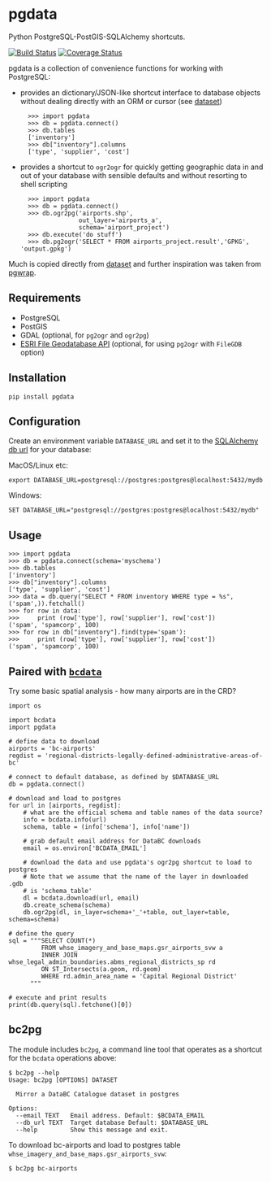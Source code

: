 # pgdata

Python PostgreSQL-PostGIS-SQLAlchemy shortcuts.

[![Build Status](https://travis-ci.org/smnorris/pgdata.svg?branch=master)](https://travis-ci.org/smnorris/pgdata) [![Coverage Status](https://coveralls.io/repos/github/smnorris/pgdata/badge.svg?branch=master)](https://coveralls.io/github/smnorris/pgdata?branch=master)

pgdata is a collection of convenience functions for working with PostgreSQL:

- provides an dictionary/JSON-like shortcut interface to database objects without dealing directly with an ORM or cursor (see [dataset](https://dataset.readthedocs.io/en/latest/))

        >>> import pgdata
        >>> db = pgdata.connect()
        >>> db.tables
        ['inventory']
        >>> db["inventory"].columns
        ['type', 'supplier', 'cost']

- provides a shortcut to `ogr2ogr` for quickly getting geographic data in and out of your database with sensible defaults and without resorting to shell scripting
        

        >>> import pgdata
        >>> db = pgdata.connect()
        >>> db.ogr2pg('airports.shp', 
                      out_layer='airports_a',
                      schema='airport_project')
        >>> db.execute('do stuff')
        >>> db.pg2ogr('SELECT * FROM airports_project.result','GPKG', 'output.gpkg')


Much is copied directly from [dataset](https://dataset.readthedocs.org/) and further inspiration was taken from [pgwrap](https://github.com/paulchakravarti/pgwrap).

## Requirements

- PostgreSQL
- PostGIS
- GDAL (optional, for `pg2ogr` and `ogr2pg`)
- [ESRI File Geodatabase API](http://appsforms.esri.com/products/download/) (optional, for using `pg2ogr` with `FileGDB` option)

## Installation

```
pip install pgdata
```

## Configuration

Create an environment variable `DATABASE_URL` and set it to the [SQLAlchemy db url](http://docs.sqlalchemy.org/en/latest/core/engines.html) for your database:

MacOS/Linux etc: 

`export DATABASE_URL=postgresql://postgres:postgres@localhost:5432/mydb`

Windows: 

`SET DATABASE_URL="postgresql://postgres:postgres@localhost:5432/mydb"`


## Usage

```
>>> import pgdata
>>> db = pgdata.connect(schema='myschema')
>>> db.tables
['inventory']
>>> db["inventory"].columns
['type', 'supplier', 'cost']
>>> data = db.query("SELECT * FROM inventory WHERE type = %s", ('spam',)).fetchall()
>>> for row in data:
>>>     print (row['type'], row['supplier'], row['cost'])
('spam', 'spamcorp', 100)
>>> for row in db["inventory"].find(type='spam'):
>>>     print (row['type'], row['supplier'], row['cost'])
('spam', 'spamcorp', 100)
```


## Paired with [`bcdata`](https://github.com/smnorris/bcdata)

Try some basic spatial analysis - how many airports are in the CRD?

```
import os

import bcdata
import pgdata

# define data to download
airports = 'bc-airports'
regdist = 'regional-districts-legally-defined-administrative-areas-of-bc'

# connect to default database, as defined by $DATABASE_URL
db = pgdata.connect()

# download and load to postgres
for url in [airports, regdist]:
    # what are the official schema and table names of the data source?
    info = bcdata.info(url)
    schema, table = (info['schema'], info['name'])

    # grab default email address for DataBC downloads
    email = os.environ['BCDATA_EMAIL']

    # download the data and use pgdata's ogr2pg shortcut to load to postgres
    # Note that we assume that the name of the layer in downloaded .gdb 
    # is 'schema_table'
    dl = bcdata.download(url, email)
    db.create_schema(schema)
    db.ogr2pg(dl, in_layer=schema+'_'+table, out_layer=table, schema=schema)

# define the query
sql = """SELECT COUNT(*)
         FROM whse_imagery_and_base_maps.gsr_airports_svw a
         INNER JOIN whse_legal_admin_boundaries.abms_regional_districts_sp rd
         ON ST_Intersects(a.geom, rd.geom)
         WHERE rd.admin_area_name = 'Capital Regional District'
      """

# execute and print results
print(db.query(sql).fetchone()[0])

```

## bc2pg

The module includes `bc2pg`, a command line tool that operates as a shortcut for the `bcdata` operations above:

```
$ bc2pg --help
Usage: bc2pg [OPTIONS] DATASET

  Mirror a DataBC Catalogue dataset in postgres

Options:
  --email TEXT   Email address. Default: $BCDATA_EMAIL
  --db_url TEXT  Target database Default: $DATABASE_URL
  --help         Show this message and exit.
```

To download bc-airports and load to postgres table `whse_imagery_and_base_maps.gsr_airports_svw`:

`$ bc2pg bc-airports`